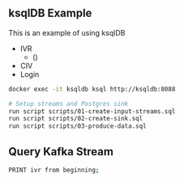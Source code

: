 ## ksqlDB Example

This is an example of using ksqlDB

- IVR
  - ()
- CIV
- Login

```bash
docker exec -it ksqldb ksql http://ksqldb:8088

# Setup streams and Postgres sink
run script scripts/01-create-input-streams.sql
run script scripts/02-create-sink.sql
run script scripts/03-produce-data.sql
```

## Query Kafka Stream

```bash
PRINT ivr from beginning;
```
